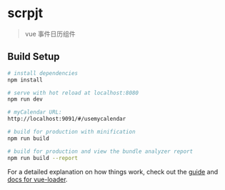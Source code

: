 # scrpjt

> vue 事件日历组件

## Build Setup

``` bash
# install dependencies
npm install

# serve with hot reload at localhost:8080
npm run dev

# myCalendar URL:
http://localhost:9091/#/usemycalendar

# build for production with minification
npm run build

# build for production and view the bundle analyzer report
npm run build --report

```

For a detailed explanation on how things work, check out the [guide](http://vuejs-templates.github.io/webpack/) and [docs for vue-loader](http://vuejs.github.io/vue-loader).
